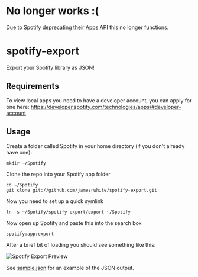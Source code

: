 # No longer works :(

Due to Spotify [deprecating their Apps API](https://developer.spotify.com/technologies/apps/) this no longer functions.

spotify-export
==============

Export your Spotify library as JSON!

Requirements
-------------

To view local apps you need to have a developer account, you can apply for one here: https://developer.spotify.com/technologies/apps/#developer-account

Usage
-------

Create a folder called Spotify in your home directory (if you don't already have one):
```
mkdir ~/Spotify
```

Clone the repo into your Spotify app folder

````
cd ~/Spotify
git clone git://github.com/jamesrwhite/spotify-export.git
````

Now you need to set up a quick symlink

````
ln -s ~/Spotify/spotify-export/export ~/Spotify
````

Now open up Spotify and paste this into the search box

````
spotify:app:export
````

After a brief bit of loading you should see something like this:

![Spotify Export Preview](http://i.imgur.com/mbLGGbT.png)

See [sample.json](https://github.com/jamesrwhite/spotify-export/blob/master/sample.json) for an example of the JSON output.
